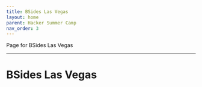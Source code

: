 ```yaml
---
title: BSides Las Vegas
layout: home
parent: Hacker Summer Camp
nav_order: 3
---
```

Page for BSides Las Vegas

----

# BSides Las Vegas
